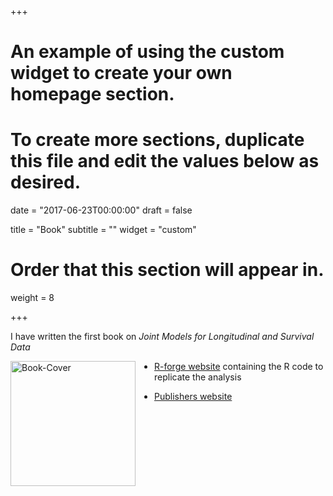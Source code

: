 +++
# An example of using the custom widget to create your own homepage section.
# To create more sections, duplicate this file and edit the values below as desired.

date = "2017-06-23T00:00:00"
draft = false

title = "Book"
subtitle = ""
widget = "custom"

# Order that this section will appear in.
weight = 8

+++

I have written the first book on *Joint Models for Longitudinal and Survival Data*

<img src="http://jmr.r-forge.r-project.org/book-cover.jpg" alt="Book-Cover" 
style="float: left; margin: 0px 30px 0px 0px; width: 200px;"/>

- [R-forge website](http://jmr.r-forge.r-project.org/) containing the R code to replicate the analysis  

- [Publishers website](http://www.crcpress.com/product/isbn/9781439872864)

